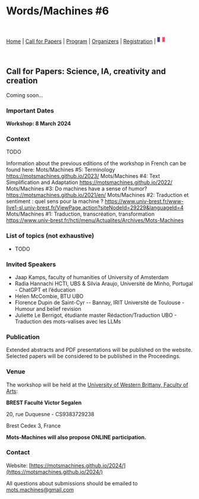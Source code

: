 # Words/Machines #6

<br>

[Home](https://motsmachines.github.io/2024/en) | [Call for Papers](https://motsmachines.github.io/2024/en/cfp) | [Program](https://motsmachines.github.io/2024/en/program) | [Organizers](https://motsmachines.github.io/2024/en/orga) | [Registration](https://motsmachines.github.io/2024/en/registration) | [<img src="FR.png" width="20">](https://motsmachines.github.io/2024/fr/cfp)

<br>

## Call for Papers: Science, IA, creativity and creation

Coming soon...

### Important Dates

**Workshop: 8 March 2024**

### Context

TODO

Information about the previous editions of the workshop in French can be found here:
Mots/Machines #5: Terminology https://motsmachines.github.io/2023/ 
Mots/Machines #4: Text Simplification and Adaptation https://motsmachines.github.io/2022/ 
Mots/Machines #3: Do machines have a sense of humor? https://motsmachines.github.io/2021/en/ 
Mots/Machines #2: Traduction et sentiment : quel sens pour la machine ? https://www.univ-brest.fr/www-live1-sl.univ-brest.fr/ViewPage.action?siteNodeId=29229&languageId=4  
Mots/Machines #1: Traduction, transcréation, transformation https://www.univ-brest.fr/hcti/menu/Actualites/Archives/Mots-Machines 

### List of topics (not exhaustive)

* TODO

### Invited Speakers

* Jaap Kamps, faculty of humanities of University of Amsterdam
* Radia Hannachi HCTI, UBS & Silvia Araujo, Université de Minho, Portugal - ChatGPT et l’éducation
* Helen McCombie, BTU UBO
* Florence Dupin de Saint-Cyr -- Bannay, IRIT Université de Toulouse - Humour and belief revision
* Juliette Le Berrigot, étudiante master Rédaction/Traduction UBO - Traduction des mots-valises avec les LLMs


### Publication

Extended abstracts and PDF presentations will be published on the website. Selected papers will be considered to be published in the Proceedings. 

### Venue

The workshop will be held at the [University of Western Brittany, Faculty of Arts](https://www.univ-brest.fr/UFR-Lettres-et-Sciences-Humaines):

**BREST Faculté Victor Segalen**

20, rue Duquesne - CS9383729238

Brest Cedex 3, France

**Mots-Machines will also propose ONLINE participation.**

### Contact

Website: [https://motsmachines.github.io/2024/](https://motsmachines.github.io/2024/)

All questions about submissions should be emailed to [mots.machines@gmail.com](mailto:mots.machines@gmail.com)
